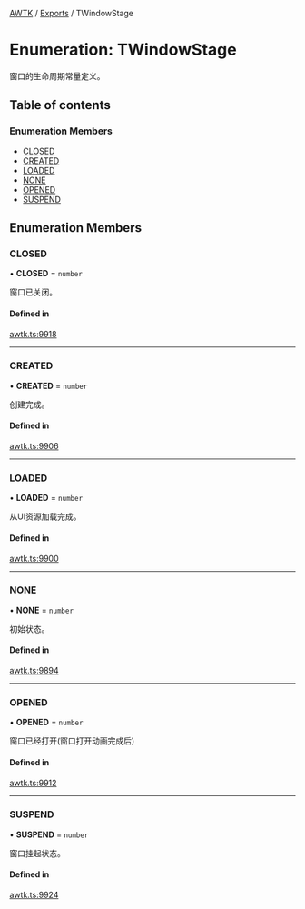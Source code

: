 [AWTK](../README.md) / [Exports](../modules.md) / TWindowStage

# Enumeration: TWindowStage

窗口的生命周期常量定义。

## Table of contents

### Enumeration Members

- [CLOSED](TWindowStage.md#closed)
- [CREATED](TWindowStage.md#created)
- [LOADED](TWindowStage.md#loaded)
- [NONE](TWindowStage.md#none)
- [OPENED](TWindowStage.md#opened)
- [SUSPEND](TWindowStage.md#suspend)

## Enumeration Members

### CLOSED

• **CLOSED** = `number`

窗口已关闭。

#### Defined in

[awtk.ts:9918](https://github.com/zlgopen/awtk-binding/blob/527f1f8/tools/code_gen/js/output/awtk.ts#L9918)

___

### CREATED

• **CREATED** = `number`

创建完成。

#### Defined in

[awtk.ts:9906](https://github.com/zlgopen/awtk-binding/blob/527f1f8/tools/code_gen/js/output/awtk.ts#L9906)

___

### LOADED

• **LOADED** = `number`

从UI资源加载完成。

#### Defined in

[awtk.ts:9900](https://github.com/zlgopen/awtk-binding/blob/527f1f8/tools/code_gen/js/output/awtk.ts#L9900)

___

### NONE

• **NONE** = `number`

初始状态。

#### Defined in

[awtk.ts:9894](https://github.com/zlgopen/awtk-binding/blob/527f1f8/tools/code_gen/js/output/awtk.ts#L9894)

___

### OPENED

• **OPENED** = `number`

窗口已经打开(窗口打开动画完成后)

#### Defined in

[awtk.ts:9912](https://github.com/zlgopen/awtk-binding/blob/527f1f8/tools/code_gen/js/output/awtk.ts#L9912)

___

### SUSPEND

• **SUSPEND** = `number`

窗口挂起状态。

#### Defined in

[awtk.ts:9924](https://github.com/zlgopen/awtk-binding/blob/527f1f8/tools/code_gen/js/output/awtk.ts#L9924)
